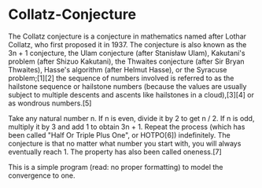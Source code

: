 # Collatz-Conjecture

The Collatz conjecture is a conjecture in mathematics named after Lothar Collatz, who first proposed it in 1937. The conjecture is also known as the 3n + 1 conjecture, the Ulam conjecture (after Stanisław Ulam), Kakutani's problem (after Shizuo Kakutani), the Thwaites conjecture (after Sir Bryan Thwaites), Hasse's algorithm (after Helmut Hasse), or the Syracuse problem;[1][2] the sequence of numbers involved is referred to as the hailstone sequence or hailstone numbers (because the values are usually subject to multiple descents and ascents like hailstones in a cloud),[3][4] or as wondrous numbers.[5]

Take any natural number n. If n is even, divide it by 2 to get n / 2. If n is odd, multiply it by 3 and add 1 to obtain 3n + 1. Repeat the process (which has been called "Half Or Triple Plus One", or HOTPO[6]) indefinitely. The conjecture is that no matter what number you start with, you will always eventually reach 1. The property has also been called oneness.[7]

This is a simple program (read: no proper formatting) to model the convergence to one.
